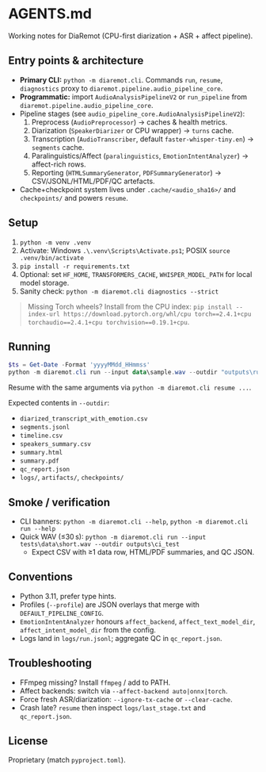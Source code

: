 # AGENTS.md

Working notes for DiaRemot (CPU-first diarization + ASR + affect pipeline).

## Entry points & architecture
- **Primary CLI:** `python -m diaremot.cli`. Commands `run`, `resume`, `diagnostics` proxy to `diaremot.pipeline.audio_pipeline_core`.
- **Programmatic:** import `AudioAnalysisPipelineV2` or `run_pipeline` from `diaremot.pipeline.audio_pipeline_core`.
- Pipeline stages (see `audio_pipeline_core.AudioAnalysisPipelineV2`):
  1. Preprocess (`AudioPreprocessor`) → caches & health metrics.
  2. Diarization (`SpeakerDiarizer` or CPU wrapper) → `turns` cache.
  3. Transcription (`AudioTranscriber`, default `faster-whisper-tiny.en`) → `segments` cache.
  4. Paralinguistics/Affect (`paralinguistics`, `EmotionIntentAnalyzer`) → affect-rich rows.
  5. Reporting (`HTMLSummaryGenerator`, `PDFSummaryGenerator`) → CSV/JSONL/HTML/PDF/QC artefacts.
- Cache+checkpoint system lives under `.cache/<audio_sha16>/` and `checkpoints/` and powers `resume`.

## Setup
1. `python -m venv .venv`
2. Activate: Windows `.\.venv\Scripts\Activate.ps1`; POSIX `source .venv/bin/activate`
3. `pip install -r requirements.txt`
4. Optional: set `HF_HOME`, `TRANSFORMERS_CACHE`, `WHISPER_MODEL_PATH` for local model storage.
5. Sanity check: `python -m diaremot.cli diagnostics --strict`

> Missing Torch wheels? Install from the CPU index: `pip install --index-url https://download.pytorch.org/whl/cpu torch==2.4.1+cpu torchaudio==2.4.1+cpu torchvision==0.19.1+cpu`.

## Running
```powershell
$ts = Get-Date -Format 'yyyyMMdd_HHmmss'
python -m diaremot.cli run --input data\sample.wav --outdir "outputs\run_$ts"
```
Resume with the same arguments via `python -m diaremot.cli resume ...`.

Expected contents in `--outdir`:
- `diarized_transcript_with_emotion.csv`
- `segments.jsonl`
- `timeline.csv`
- `speakers_summary.csv`
- `summary.html`
- `summary.pdf`
- `qc_report.json`
- `logs/`, `artifacts/`, `checkpoints/`

## Smoke / verification
- CLI banners: `python -m diaremot.cli --help`, `python -m diaremot.cli run --help`
- Quick WAV (≤30 s): `python -m diaremot.cli run --input tests\data\short.wav --outdir outputs\ci_test`
  - Expect CSV with ≥1 data row, HTML/PDF summaries, and QC JSON.

## Conventions
- Python 3.11, prefer type hints.
- Profiles (`--profile`) are JSON overlays that merge with `DEFAULT_PIPELINE_CONFIG`.
- `EmotionIntentAnalyzer` honours `affect_backend`, `affect_text_model_dir`, `affect_intent_model_dir` from the config.
- Logs land in `logs/run.jsonl`; aggregate QC in `qc_report.json`.

## Troubleshooting
- FFmpeg missing? Install `ffmpeg` / add to PATH.
- Affect backends: switch via `--affect-backend auto|onnx|torch`.
- Force fresh ASR/diarization: `--ignore-tx-cache` or `--clear-cache`.
- Crash late? `resume` then inspect `logs/last_stage.txt` and `qc_report.json`.

## License
Proprietary (match `pyproject.toml`).

